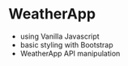 # WeatherApp

- using Vanilla Javascript
- basic styling with Bootstrap
- WeatherApp API manipulation
